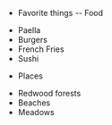 - Favorite things
-- Food
* Paella 
* Burgers
* French Fries
* Sushi
- Places
* Redwood forests
* Beaches
* Meadows
